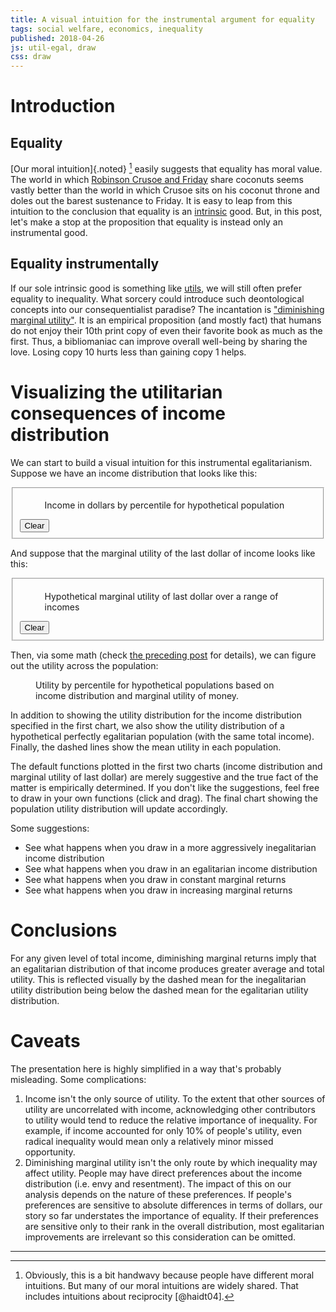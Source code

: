 ```yaml
---
title: A visual intuition for the instrumental argument for equality
tags: social welfare, economics, inequality
published: 2018-04-26
js: util-egal, draw
css: draw
---
```


# Introduction

## Equality

[Our moral intuition]{.noted} [^intuition] easily suggests that equality has moral value. The world in which [Robinson Crusoe and Friday](https://en.wikipedia.org/wiki/Robinson_Crusoe_economy) share coconuts seems vastly better than the world in which Crusoe sits on his coconut throne and doles out the barest sustenance to Friday. It is easy to leap from this intuition to the conclusion that equality is an [intrinsic](https://en.wikipedia.org/wiki/Instrumental_and_intrinsic_value) good. But, in this post, let's make a stop at the proposition that equality is instead only an instrumental good.

## Equality instrumentally

If our sole intrinsic good is something like [utils](https://en.wikipedia.org/wiki/Utility), we will still often prefer equality to inequality. What sorcery could introduce such deontological concepts into our consequentialist paradise? The incantation is ["diminishing marginal utility"]( https://en.wikipedia.org/wiki/Marginal_utility#Diminishing_marginal_utility). It is an empirical proposition (and mostly fact) that humans do not enjoy their 10th print copy of even their favorite book as much as the first. Thus, a bibliomaniac can improve overall well-being by sharing the love. Losing copy 10 hurts less than gaining copy 1 helps.

# Visualizing the utilitarian consequences of income distribution

We can start to build a visual intuition for this instrumental egalitarianism. Suppose we have an income distribution that looks like this:

<!--more-->

<form>
<fieldset class="draw">
<figure>
<figcaption>Income in dollars by percentile for hypothetical population</figcaption>
<div id="income-distribution"></div>
</figure>
<button type="button">Clear</button>
</fieldset>
</form>

And suppose that the marginal utility of the last dollar of income looks like this:

<form>
<fieldset class="draw">
<figure>
<figcaption>Hypothetical marginal utility of last dollar over a range of incomes</figcaption>
<div id="marginal-utility"></div>
</figure>
<button type="button">Clear</button>
</fieldset>
</form>

Then, via some math (check [the preceding post](/posts/utilitarian-egalitarianism-notebook/) for details), we can figure out the utility across the population:

<figure>
<figcaption>Utility by percentile for hypothetical populations based on income distribution and marginal utility of money.</figcaption>
<div id="utility-distribution"></div>
</figure>

In addition to showing the utility distribution for the income distribution specified in the first chart, we also show the utility distribution of a hypothetical perfectly egalitarian population (with the same total income). Finally, the dashed lines show the mean utility in each population.

The default functions plotted in the first two charts (income distribution and marginal utility of last dollar) are merely suggestive and the true fact of the matter is empirically determined. If you don't like the suggestions, feel free to draw in your own functions (click and drag). The final chart showing the population utility distribution will update accordingly.

Some suggestions:

- See what happens when you draw in a more aggressively inegalitarian income distribution
- See what happens when you draw in an egalitarian income distribution
- See what happens when you draw in constant marginal returns
- See what happens when you draw in increasing marginal returns

# Conclusions

For any given level of total income, diminishing marginal returns imply that an egalitarian distribution of that income produces greater average and total utility. This is reflected visually by the dashed mean for the inegalitarian utility distribution being below the dashed mean for the egalitarian utility distribution.

# Caveats

The presentation here is highly simplified in a way that's probably misleading. Some complications:

1. Income isn't the only source of utility. To the extent that other sources of utility are uncorrelated with income, acknowledging other contributors to utility would tend to reduce the relative importance of inequality. For example, if income accounted for only 10% of people's utility, even radical inequality would mean only a relatively minor missed opportunity.
2. Diminishing marginal utility isn't the only route by which inequality may affect utility. People may have direct preferences about the income distribution (i.e. envy and resentment). The impact of this on our analysis depends on the nature of these preferences. If people's preferences are sensitive to absolute differences in terms of dollars, our story so far understates the importance of equality. If their preferences are sensitive only to their rank in the overall distribution, most egalitarian improvements are irrelevant so this consideration can be omitted.

[^intuition]: Obviously, this is a bit handwavy because people have different moral intuitions. But many of our moral intuitions are widely shared. That includes intuitions about reciprocity [@haidt04].

<hr class="references">
